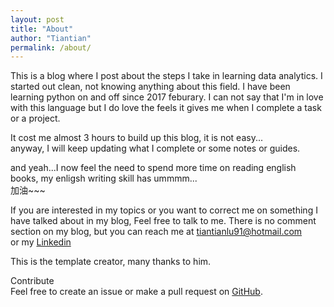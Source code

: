 ```yaml
---
layout: post
title: "About"
author: "Tiantian"
permalink: /about/
---
```

This is a blog where I post about the steps I take in learning data analytics. I started out clean, not knowing anything about this field. I have been learning python on and off since 2017 feburary. I can not say that I'm in love with this language but I do love the feels it gives me when I complete a task or a project. 

It cost me almost 3 hours to build up this blog, it is not easy...<br>
anyway, I will keep updating what I complete or some notes or guides.

and yeah...I now feel the need to spend more time on reading english books, my enligsh writing skill has ummmm...<br>
加油~~~


If you are interested in my topics or you want to correct me on something I have talked about in my blog, Feel free to talk to me. There is no comment section on my blog, but you can reach me at tiantianlu91@hotmail.com<br>
or my [Linkedin](https://www.linkedin.com/in/tiantianlu/)


This is the template creator, many thanks to him.

Contribute<br>
Feel free to create an issue or make a pull request on [GitHub](https://github.com/chesterhow/tale).
